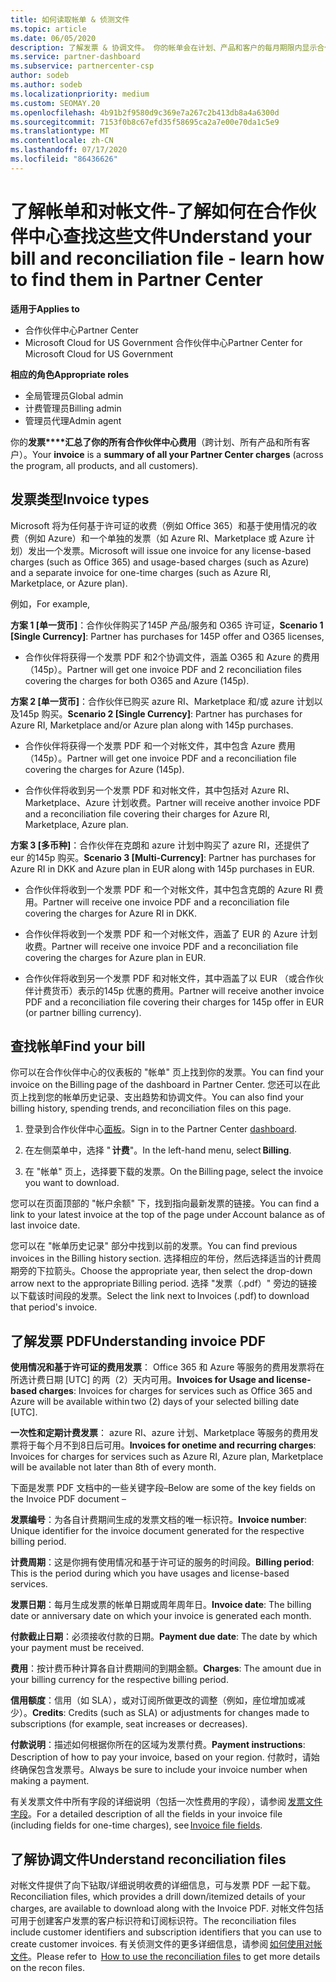 ```yaml
---
title: 如何读取帐单 & 侦测文件
ms.topic: article
ms.date: 06/05/2020
description: 了解发票 & 协调文件。 你的帐单会在计划、产品和客户的每月期限内显示合作伙伴中心费用。
ms.service: partner-dashboard
ms.subservice: partnercenter-csp
author: sodeb
ms.author: sodeb
ms.localizationpriority: medium
ms.custom: SEOMAY.20
ms.openlocfilehash: 4b91b2f9580d9c369e7a267c2b413db8a4a6300d
ms.sourcegitcommit: 7153f0b8c67efd35f58695ca2a7e00e70da1c5e9
ms.translationtype: MT
ms.contentlocale: zh-CN
ms.lasthandoff: 07/17/2020
ms.locfileid: "86436626"
---
```

# <a name="understand-your-bill-and-reconciliation-file---learn-how-to-find-them-in-partner-center"></a><span data-ttu-id="ddcb7-104">了解帐单和对帐文件-了解如何在合作伙伴中心查找这些文件</span><span class="sxs-lookup"><span data-stu-id="ddcb7-104">Understand your bill and reconciliation file - learn how to find them in Partner Center</span></span>

<span data-ttu-id="ddcb7-105">**适用于**</span><span class="sxs-lookup"><span data-stu-id="ddcb7-105">**Applies to**</span></span>

- <span data-ttu-id="ddcb7-106">合作伙伴中心</span><span class="sxs-lookup"><span data-stu-id="ddcb7-106">Partner Center</span></span>
- <span data-ttu-id="ddcb7-107">Microsoft Cloud for US Government 合作伙伴中心</span><span class="sxs-lookup"><span data-stu-id="ddcb7-107">Partner Center for Microsoft Cloud for US Government</span></span>

<span data-ttu-id="ddcb7-108">**相应的角色**</span><span class="sxs-lookup"><span data-stu-id="ddcb7-108">**Appropriate roles**</span></span>

- <span data-ttu-id="ddcb7-109">全局管理员</span><span class="sxs-lookup"><span data-stu-id="ddcb7-109">Global admin</span></span>
- <span data-ttu-id="ddcb7-110">计费管理员</span><span class="sxs-lookup"><span data-stu-id="ddcb7-110">Billing admin</span></span>
- <span data-ttu-id="ddcb7-111">管理员代理</span><span class="sxs-lookup"><span data-stu-id="ddcb7-111">Admin agent</span></span>


<span data-ttu-id="ddcb7-112">你的**发票\*\*\*\*汇总了你的所有合作伙伴中心费用**（跨计划、所有产品和所有客户）。</span><span class="sxs-lookup"><span data-stu-id="ddcb7-112">Your **invoice** is a **summary of all your Partner Center charges** (across the program, all products, and all customers).</span></span> 

## <a name="invoice-types"></a><span data-ttu-id="ddcb7-113">发票类型</span><span class="sxs-lookup"><span data-stu-id="ddcb7-113">Invoice types</span></span>

<span data-ttu-id="ddcb7-114">Microsoft 将为任何基于许可证的收费（例如 Office 365）和基于使用情况的收费（例如 Azure）和一个单独的发票（如 Azure RI、Marketplace 或 Azure 计划）发出一个发票。</span><span class="sxs-lookup"><span data-stu-id="ddcb7-114">Microsoft will issue one invoice for any license-based charges (such as Office 365) and usage-based charges (such as Azure) and a separate invoice for one-time charges (such as Azure RI, Marketplace, or Azure plan).</span></span>

<span data-ttu-id="ddcb7-115">例如，</span><span class="sxs-lookup"><span data-stu-id="ddcb7-115">For example,</span></span>  

<span data-ttu-id="ddcb7-116">**方案 1 [单一货币]**：合作伙伴购买了145P 产品/服务和 O365 许可证，</span><span class="sxs-lookup"><span data-stu-id="ddcb7-116">**Scenario 1 [Single Currency]**: Partner has purchases for 145P offer and O365 licenses,</span></span>  

- <span data-ttu-id="ddcb7-117">合作伙伴将获得一个发票 PDF 和2个协调文件，涵盖 O365 和 Azure 的费用（145p）。</span><span class="sxs-lookup"><span data-stu-id="ddcb7-117">Partner will get one invoice PDF and 2 reconciliation files covering the charges for both O365 and Azure (145p).</span></span>  

<span data-ttu-id="ddcb7-118">**方案 2 [单一货币]**：合作伙伴已购买 azure RI、Marketplace 和/或 azure 计划以及145p 购买。</span><span class="sxs-lookup"><span data-stu-id="ddcb7-118">**Scenario 2 [Single Currency]**: Partner has purchases for Azure RI, Marketplace and/or Azure plan along with 145p purchases.</span></span>

- <span data-ttu-id="ddcb7-119">合作伙伴将获得一个发票 PDF 和一个对帐文件，其中包含 Azure 费用（145p）。</span><span class="sxs-lookup"><span data-stu-id="ddcb7-119">Partner will get one invoice PDF and a reconciliation file covering the charges for Azure (145p).</span></span> 

- <span data-ttu-id="ddcb7-120">合作伙伴将收到另一个发票 PDF 和对帐文件，其中包括对 Azure RI、Marketplace、Azure 计划收费。</span><span class="sxs-lookup"><span data-stu-id="ddcb7-120">Partner will receive another invoice PDF and a reconciliation file covering their charges for Azure RI, Marketplace, Azure plan.</span></span> 

<span data-ttu-id="ddcb7-121">**方案 3 [多币种]**：合作伙伴在克朗和 azure 计划中购买了 azure RI，还提供了 eur 的145p 购买。</span><span class="sxs-lookup"><span data-stu-id="ddcb7-121">**Scenario 3 [Multi-Currency]**: Partner has purchases for Azure RI in DKK and Azure plan in EUR along with 145p purchases in EUR.</span></span>

- <span data-ttu-id="ddcb7-122">合作伙伴将收到一个发票 PDF 和一个对帐文件，其中包含克朗的 Azure RI 费用。</span><span class="sxs-lookup"><span data-stu-id="ddcb7-122">Partner will receive one invoice PDF and a reconciliation file covering the charges for Azure RI in DKK.</span></span> 

- <span data-ttu-id="ddcb7-123">合作伙伴将收到一个发票 PDF 和一个对帐文件，涵盖了 EUR 的 Azure 计划收费。</span><span class="sxs-lookup"><span data-stu-id="ddcb7-123">Partner will receive one invoice PDF and a reconciliation file covering the charges for Azure plan in EUR.</span></span> 

- <span data-ttu-id="ddcb7-124">合作伙伴将收到另一个发票 PDF 和对帐文件，其中涵盖了以 EUR （或合作伙伴计费货币）表示的145p 优惠的费用。</span><span class="sxs-lookup"><span data-stu-id="ddcb7-124">Partner will receive another invoice PDF and a reconciliation file covering their charges for 145p offer in EUR (or partner billing currency).</span></span> 

## <a name="find-your-bill"></a><span data-ttu-id="ddcb7-125">查找帐单</span><span class="sxs-lookup"><span data-stu-id="ddcb7-125">Find your bill</span></span> 

<span data-ttu-id="ddcb7-126">你可以在合作伙伴中心的仪表板的 "帐单" 页上找到你的发票。</span><span class="sxs-lookup"><span data-stu-id="ddcb7-126">You can find your invoice on the Billing page of the dashboard in Partner Center.</span></span> <span data-ttu-id="ddcb7-127">您还可以在此页上找到您的帐单历史记录、支出趋势和协调文件。</span><span class="sxs-lookup"><span data-stu-id="ddcb7-127">You can also find your billing history, spending trends, and reconciliation files on this page.</span></span> 

1. <span data-ttu-id="ddcb7-128">登录到合作伙伴中心[面板](https://partner.microsoft.com/dashboard/home)。</span><span class="sxs-lookup"><span data-stu-id="ddcb7-128">Sign in to the Partner Center [dashboard](https://partner.microsoft.com/dashboard/home).</span></span> 

2. <span data-ttu-id="ddcb7-129">在左侧菜单中，选择 " **计费**"。</span><span class="sxs-lookup"><span data-stu-id="ddcb7-129">In the left-hand menu, select **Billing**.</span></span> 

3. <span data-ttu-id="ddcb7-130">在 "帐单" 页上，选择要下载的发票。</span><span class="sxs-lookup"><span data-stu-id="ddcb7-130">On the Billing page, select the invoice you want to download.</span></span> 

<span data-ttu-id="ddcb7-131">您可以在页面顶部的 "帐户余额" 下，找到指向最新发票的链接。</span><span class="sxs-lookup"><span data-stu-id="ddcb7-131">You can find a link to your latest invoice at the top of the page under Account balance as of last invoice date.</span></span> 

<span data-ttu-id="ddcb7-132">您可以在 "帐单历史记录" 部分中找到以前的发票。</span><span class="sxs-lookup"><span data-stu-id="ddcb7-132">You can find previous invoices in the Billing history section.</span></span> <span data-ttu-id="ddcb7-133">选择相应的年份，然后选择适当的计费周期旁的下拉箭头。</span><span class="sxs-lookup"><span data-stu-id="ddcb7-133">Choose the appropriate year, then select the drop-down arrow next to the appropriate Billing period.</span></span> <span data-ttu-id="ddcb7-134">选择 "发票（.pdf）" 旁边的链接以下载该时间段的发票。</span><span class="sxs-lookup"><span data-stu-id="ddcb7-134">Select the link next to Invoices (.pdf) to download that period's invoice.</span></span> 

## <a name="understanding-invoice-pdf"></a><span data-ttu-id="ddcb7-135">了解发票 PDF</span><span class="sxs-lookup"><span data-stu-id="ddcb7-135">Understanding invoice PDF</span></span> 

<span data-ttu-id="ddcb7-136">**使用情况和基于许可证的费用发票**： Office 365 和 Azure 等服务的费用发票将在所选计费日期 [UTC] 的两（2）天内可用。</span><span class="sxs-lookup"><span data-stu-id="ddcb7-136">**Invoices for Usage and license-based charges**: Invoices for charges for services such as Office 365 and Azure will be available within two (2) days of your selected billing date [UTC].</span></span>  

<span data-ttu-id="ddcb7-137">**一次性和定期计费发票**： azure RI、azure 计划、Marketplace 等服务的费用发票将于每个月不到8日后可用。</span><span class="sxs-lookup"><span data-stu-id="ddcb7-137">**Invoices for onetime and recurring charges**: Invoices for charges for services such as Azure RI, Azure plan, Marketplace will be available not later than 8th of every month.</span></span>  

<span data-ttu-id="ddcb7-138">下面是发票 PDF 文档中的一些关键字段–</span><span class="sxs-lookup"><span data-stu-id="ddcb7-138">Below are some of the key fields on the Invoice PDF document –</span></span>

<span data-ttu-id="ddcb7-139">**发票编号**：为各自计费期间生成的发票文档的唯一标识符。</span><span class="sxs-lookup"><span data-stu-id="ddcb7-139">**Invoice number**: Unique identifier for the invoice document generated for the respective billing period.</span></span> 

<span data-ttu-id="ddcb7-140">**计费周期**：这是你拥有使用情况和基于许可证的服务的时间段。</span><span class="sxs-lookup"><span data-stu-id="ddcb7-140">**Billing period**: This is the period during which you have usages and license-based services.</span></span> 

<span data-ttu-id="ddcb7-141">**发票日期**：每月生成发票的帐单日期或周年周年日。</span><span class="sxs-lookup"><span data-stu-id="ddcb7-141">**Invoice date**: The billing date or anniversary date on which your invoice is generated each month.</span></span> 

<span data-ttu-id="ddcb7-142">**付款截止日期**：必须接收付款的日期。</span><span class="sxs-lookup"><span data-stu-id="ddcb7-142">**Payment due date**: The date by which your payment must be received.</span></span> 

<span data-ttu-id="ddcb7-143">**费用**：按计费币种计算各自计费期间的到期金额。</span><span class="sxs-lookup"><span data-stu-id="ddcb7-143">**Charges**: The amount due in your billing currency for the respective billing period.</span></span> 

<span data-ttu-id="ddcb7-144">**信用额度**：信用（如 SLA），或对订阅所做更改的调整（例如，座位增加或减少）。</span><span class="sxs-lookup"><span data-stu-id="ddcb7-144">**Credits**: Credits (such as SLA) or adjustments for changes made to subscriptions (for example, seat increases or decreases).</span></span> 

<span data-ttu-id="ddcb7-145">**付款说明**：描述如何根据你所在的区域为发票付费。</span><span class="sxs-lookup"><span data-stu-id="ddcb7-145">**Payment instructions**: Description of how to pay your invoice, based on your region.</span></span> <span data-ttu-id="ddcb7-146">付款时，请始终确保包含发票号。</span><span class="sxs-lookup"><span data-stu-id="ddcb7-146">Always be sure to include your invoice number when making a payment.</span></span> 

<span data-ttu-id="ddcb7-147">有关发票文件中所有字段的详细说明（包括一次性费用的字段），请参阅 [发票文件字段](invoice-file.md)。</span><span class="sxs-lookup"><span data-stu-id="ddcb7-147">For a detailed description of all the fields in your invoice file (including fields for one-time charges), see [Invoice file fields](invoice-file.md).</span></span> 

## <a name="understand-reconciliation-files"></a><span data-ttu-id="ddcb7-148">了解协调文件</span><span class="sxs-lookup"><span data-stu-id="ddcb7-148">Understand reconciliation files</span></span>

 <span data-ttu-id="ddcb7-149">对帐文件提供了向下钻取/详细说明收费的详细信息，可与发票 PDF 一起下载。</span><span class="sxs-lookup"><span data-stu-id="ddcb7-149">Reconciliation files, which provides a drill down/itemized details of your charges, are available to download along with the Invoice PDF.</span></span> <span data-ttu-id="ddcb7-150">对帐文件包括可用于创建客户发票的客户标识符和订阅标识符。</span><span class="sxs-lookup"><span data-stu-id="ddcb7-150">The reconciliation files include customer identifiers and subscription identifiers that you can use to create customer invoices.</span></span> <span data-ttu-id="ddcb7-151">有关侦测文件的更多详细信息，请参阅 [如何使用对帐文件](use-the-reconciliation-files.md)。</span><span class="sxs-lookup"><span data-stu-id="ddcb7-151">Please refer to  [How to use the reconciliation files](use-the-reconciliation-files.md) to get more details on the recon files.</span></span> 
